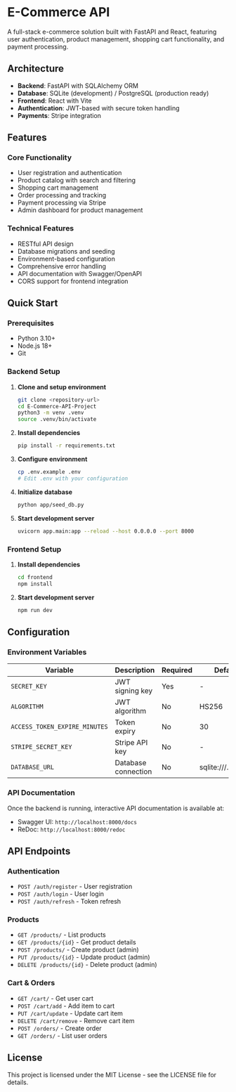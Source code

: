 # E-Commerce API

A full-stack e-commerce solution built with FastAPI and React, featuring user authentication, product management, shopping cart functionality, and payment processing.

## Architecture

- **Backend**: FastAPI with SQLAlchemy ORM
- **Database**: SQLite (development) / PostgreSQL (production ready)
- **Frontend**: React with Vite
- **Authentication**: JWT-based with secure token handling
- **Payments**: Stripe integration

## Features

### Core Functionality
- User registration and authentication
- Product catalog with search and filtering
- Shopping cart management
- Order processing and tracking
- Payment processing via Stripe
- Admin dashboard for product management

### Technical Features
- RESTful API design
- Database migrations and seeding
- Environment-based configuration
- Comprehensive error handling
- API documentation with Swagger/OpenAPI
- CORS support for frontend integration

## Quick Start

### Prerequisites
- Python 3.10+
- Node.js 18+
- Git

### Backend Setup

1. **Clone and setup environment**
   ```bash
   git clone <repository-url>
   cd E-Commerce-API-Project
   python3 -m venv .venv
   source .venv/bin/activate
   ```

2. **Install dependencies**
   ```bash
   pip install -r requirements.txt
   ```

3. **Configure environment**
   ```bash
   cp .env.example .env
   # Edit .env with your configuration
   ```

4. **Initialize database**
   ```bash
   python app/seed_db.py
   ```

5. **Start development server**
   ```bash
   uvicorn app.main:app --reload --host 0.0.0.0 --port 8000
   ```

### Frontend Setup

1. **Install dependencies**
   ```bash
   cd frontend
   npm install
   ```

2. **Start development server**
   ```bash
   npm run dev
   ```

## Configuration

### Environment Variables

| Variable | Description | Required | Default |
|----------|-------------|----------|---------|
| `SECRET_KEY` | JWT signing key | Yes | - |
| `ALGORITHM` | JWT algorithm | No | HS256 |
| `ACCESS_TOKEN_EXPIRE_MINUTES` | Token expiry | No | 30 |
| `STRIPE_SECRET_KEY` | Stripe API key | No | - |
| `DATABASE_URL` | Database connection | No | sqlite:///./app.db |

### API Documentation

Once the backend is running, interactive API documentation is available at:
- Swagger UI: `http://localhost:8000/docs`
- ReDoc: `http://localhost:8000/redoc`

## API Endpoints

### Authentication
- `POST /auth/register` - User registration
- `POST /auth/login` - User login
- `POST /auth/refresh` - Token refresh

### Products
- `GET /products/` - List products
- `GET /products/{id}` - Get product details
- `POST /products/` - Create product (admin)
- `PUT /products/{id}` - Update product (admin)
- `DELETE /products/{id}` - Delete product (admin)

### Cart & Orders
- `GET /cart/` - Get user cart
- `POST /cart/add` - Add item to cart
- `PUT /cart/update` - Update cart item
- `DELETE /cart/remove` - Remove cart item
- `POST /orders/` - Create order
- `GET /orders/` - List user orders

## License

This project is licensed under the MIT License - see the LICENSE file for details.
